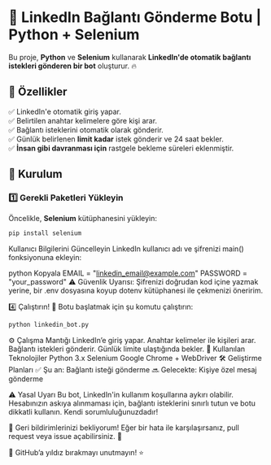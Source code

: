 # 🚀 LinkedIn Bağlantı Gönderme Botu | Python + Selenium  

Bu proje, **Python** ve **Selenium** kullanarak **LinkedIn'de otomatik bağlantı istekleri gönderen bir bot** oluşturur. 🔥  

## 📌 Özellikler  
✅ LinkedIn'e otomatik giriş yapar.  
✅ Belirtilen anahtar kelimelere göre kişi arar.  
✅ Bağlantı isteklerini otomatik olarak gönderir.  
✅ Günlük belirlenen **limit kadar** istek gönderir ve 24 saat bekler.  
✅ **İnsan gibi davranması için** rastgele bekleme süreleri eklenmiştir.  

## 🚀 Kurulum  
### 1️⃣ Gerekli Paketleri Yükleyin  
Öncelikle, **Selenium** kütüphanesini yükleyin:  
```bash
pip install selenium
```
Kullanıcı Bilgilerini Güncelleyin
LinkedIn kullanıcı adı ve şifrenizi main() fonksiyonuna ekleyin:

python
Kopyala
EMAIL = "linkedin_email@example.com"
PASSWORD = "your_password"
⚠️ Güvenlik Uyarısı: Şifrenizi doğrudan kod içine yazmak yerine, bir .env dosyasına koyup dotenv kütüphanesi ile çekmenizi öneririm.

4️⃣ Çalıştırın! 🚀
Botu başlatmak için şu komutu çalıştırın:

```bash
python linkedin_bot.py
```
⚙️ Çalışma Mantığı
LinkedIn’e giriş yapar.
Anahtar kelimeler ile kişileri arar.
Bağlantı istekleri gönderir.
Günlük limite ulaştığında bekler.
📌 Kullanılan Teknolojiler
Python 3.x
Selenium
Google Chrome + WebDriver
🛠 Geliştirme Planları
✅ Şu an: Bağlantı isteği gönderme
🔜 Gelecekte: Kişiye özel mesaj gönderme

⚠️ Yasal Uyarı
Bu bot, LinkedIn'in kullanım koşullarına aykırı olabilir. Hesabınızın askıya alınmaması için, bağlantı isteklerini sınırlı tutun ve botu dikkatli kullanın. Kendi sorumluluğunuzdadır!

📌 Geri bildirimlerinizi bekliyorum! Eğer bir hata ile karşılaşırsanız, pull request veya issue açabilirsiniz. 🚀

🔗 GitHub’a yıldız bırakmayı unutmayın! ⭐
